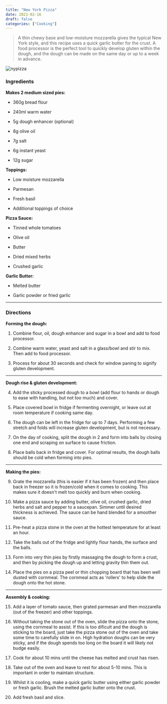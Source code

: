 ```yaml
---
title: "New York Pizza"
date: 2021-02-16
draft: false
categories: ["Cooking"]
---
```


> A thin chewy base and low-moisture mozzarella gives the typical New York style, and this recipe uses a quick garlic butter for the crust. A food processor is the perfect tool to quickly develop gluten within the dough, and the dough can be made on the same day or up to a week in advance. 

![nypizza](/ny_pizza.jpg)

### Ingredients

**Makes 2 medium sized pies:**
- 360g bread flour

- 240ml warm water

- 5g dough enhancer (optional)

- 8g olive oil

- 7g salt

- 6g instant yeast

- 12g sugar

**Toppings:**
- Low moisture mozzarella

- Parmesan

- Fresh basil

- Additional toppings of choice

**Pizza Sauce:**
- Tinned whole tomatoes

- Olive oil

- Butter

- Dried mixed herbs

- Crushed garlic

**Garlic Butter:**
- Melted butter

- Garlic powder or fried garlic

___

### Directions

**Forming the dough:**

1. Combine flour, oil, dough enhancer and sugar in a bowl and add to food processor.

2. Combine warm water, yeast and salt in a glass/bowl and stir to mix. Then add to food processor.

3. Process for about 30 seconds and check for window paning to signify gluten development.

___

**Dough rise & gluten development:**

4. Add the sticky processed dough to a bowl (add flour to hands or dough to ease with handling, but not too much) and cover.

5. Place covered bowl in fridge if fermenting overnight, or leave out at room temperature if cooking same day.

6. The dough can be left in the fridge for up to 7 days. Performing a few stretch and folds will increase gluten development, but is not necessary.

7. On the day of cooking, split the dough in 2 and form into balls by closing one end and scraping on surface to cause friction. 

8. Place balls back in fridge and cover. For optimal results, the dough balls should be cold when forming into pies.

___

**Making the pies:**

9. Grate the mozzarella (this is easier if it has been frozen) and then place back in freezer so it is frozen/cold when it comes to cooking. This makes sure it doesn't melt too quickly and burn when cooking.

10. Make a pizza sauce by adding butter, olive oil, crushed garlic, dried herbs and salt and pepper to a saucepan. Simmer until desired thickness is achieved. The sauce can be hand blended for a smoother sauce.

11. Pre-heat a pizza stone in the oven at the hottest temperature for at least an hour.

12. Take the balls out of the fridge and lightly flour hands, the surface and the balls.

13. Form into very thin pies by firstly massaging the dough to form a crust, and then by picking the dough up and letting gravity thin them out. 

14. Place the pies on a pizza peel or thin chopping board that has been well dusted with cornmeal. The cornmeal acts as 'rollers' to help slide the dough onto the hot stone.

___

**Assembly & cooking:**

15. Add a layer of tomato sauce, then grated parmesan and then mozzarella (out of the freezer) and other toppings.

16. Without taking the stone out of the oven, slide the pizza onto the stone, using the cornmeal to assist. If this is too dificult and the dough is sticking to the board, just take the pizza stone out of the oven and take some time to carefully slide in on. High hydration doughs can be very sticky, and if the dough spends too long on the board it will likely not budge easily. 

17. Cook for about 10 mins until the cheese has melted and crust has risen.

18. Take out of the oven and leave to rest for about 5-10 mins. This is important in order to maintain structure.

19. Whilst it is cooling, make a quick garlic butter using either garlic powder or fresh garlic. Brush the melted garlic butter onto the crust.

20. Add fresh basil and slice.